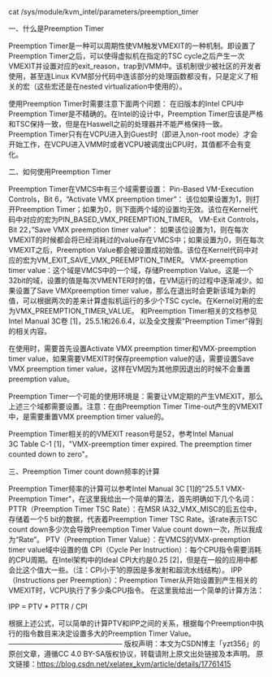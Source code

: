 cat /sys/module/kvm_intel/parameters/preemption_timer

一、什么是Preemption Timer

Preemption Timer是一种可以周期性使VM触发VMEXIT的一种机制。即设置了Preemption Timer之后，可以使得虚拟机在指定的TSC cycle之后产生一次VMEXIT并设置对应的exit_reason，trap到VMM中。该机制很少被社区的开发者使用，甚至连Linux KVM部分代码中连该部分的处理函数都没有，只是定义了相关的宏（这些宏还是在nested virtualization中使用的）。

使用Preemption Timer时需要注意下面两个问题：
在旧版本的Intel CPU中Preemption Timer是不精确的。在Intel的设计中，Preemption Timer应该是严格和TSC保持一致，但是在Haswell之前的处理器并不能严格保持一致。
Preemption Timer只有在VCPU进入到Guest时（即进入non-root mode）才会开始工作，在VCPU进入VMM时或者VCPU被调度出CPU时，其值都不会有变化。

二、如何使用Preemption Timer

Preemption Timer在VMCS中有三个域需要设置：
Pin-Based VM-Execution Controls，Bit 6，“Activate VMX preemption timer”： 该位如果设置为1，则打开Preemption Timer；如果为0，则下面两个域的设置均无效。该位在Kernel代码中对应的宏为PIN_BASED_VMX_PREEMPTION_TIMER。
VM-Exit Controls，Bit 22，”Save VMX preemption timer value“： 如果该位设置为1，则在每次VMEXIT的时候都会将已经消耗过的value存在VMCS中；如果设置为0，则在每次VMEXIT之后，Preemption Value都会被设置成初始值。该位在Kernel代码中对应的宏为VM_EXIT_SAVE_VMX_PREEMPTION_TIMER。
VMX-preemption timer value：这个域是VMCS中的一个域，存储Preemption Value。这是一个32bit的域，设置的值是每次VMENTER时的值，在VM运行的过程中逐渐减少。如果设置了Save VMXpreemption timer value，那么在退出时会更新该域为新的值，可以根据两次的差来计算虚拟机运行的多少个TSC cycle。在Kernel对用的宏为VMX_PREEMPTION_TIMER_VALUE。
和Preemption Timer相关的文档参见Intel Manual 3C卷 [1]，25.5.1和26.6.4，以及全文搜索"Preemption Timer"得到的相关内容。

在使用时，需要首先设置Activate VMX preemption timer和VMX-preemption timer value，如果需要VMEXIT时保存preemption value的话，需要设置Save VMX preemption timer value，这样在VM因为其他原因退出的时候不会重置preemption value。

Preemption Timer一个可能的使用环境是：需要让VM定期的产生VMEXIT，那么上述三个域都需要设置。注意：在由Preemption Timer Time-out产生的VMEXIT中，是需要重置VMX preemption timer value的。

Preemption Timer相关的的VMEXIT reason号是52，参考Intel Manual 3C Table C-1 [1]，"VMX-preemption timer expired. The preemption timer counted down to zero"。


三、Preemption Timer count down频率的计算

Preemption Timer频率的计算可以参考Intel Manual 3C [1]的"25.5.1 VMX-Preemption Timer"，在这里我给出一个简单的算法，首先明确如下几个名词：
PTTR（Preemption Timer TSC Rate）：在MSR IA32_VMX_MISC的后五位中，存储着一个5 bit的数据，代表着Preemption Timer TSC Rate。该rate表示TSC count down多少次会导致Preemption Timer Value count down一次，所以我成为“Rate”。
PTV（Preemption Timer Value）：在VMCS的VMX-preemption timer value域中设置的值
CPI（Cycle Per Instruction）：每个CPU指令需要消耗的CPU周期。在Intel架构中的Ideal CPI大约是0.25 [2]，但是在一般的应用中都会比这个值大一些。（注：CPI小于1的原因是多发射和超流水线结构）。
IPP（Instructions per Preemption）：Preemption Timer从开始设置到产生相关的VMEXIT时，VCPU执行了多少条CPU指令。
在这里我给出一个简单的计算方法：

IPP = PTV * PTTR / CPI

根据上述公式，可以简单的计算PTV和IPP之间的关系，根据每个Preemption中执行的指令数目来决定设置多大的Preemption Timer Value。
————————————————
版权声明：本文为CSDN博主「yzt356」的原创文章，遵循CC 4.0 BY-SA版权协议，转载请附上原文出处链接及本声明。
原文链接：https://blog.csdn.net/xelatex_kvm/article/details/17761415